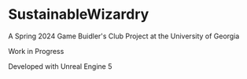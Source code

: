 # SustainableWizardry

A Spring 2024 Game Buidler's Club Project at the University of Georgia

Work in Progress

Developed with Unreal Engine 5
